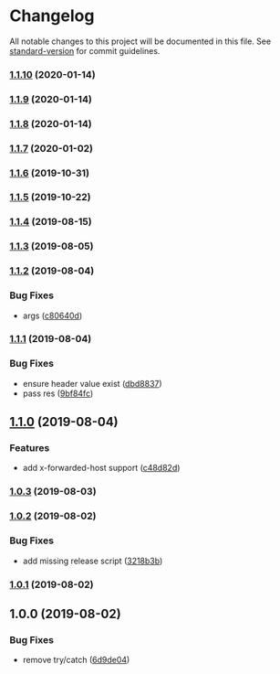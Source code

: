# Changelog

All notable changes to this project will be documented in this file. See [standard-version](https://github.com/conventional-changelog/standard-version) for commit guidelines.

### [1.1.10](https://github.com/microlinkhq/proxy/compare/v1.1.9...v1.1.10) (2020-01-14)

### [1.1.9](https://github.com/microlinkhq/proxy/compare/v1.1.8...v1.1.9) (2020-01-14)

### [1.1.8](https://github.com/microlinkhq/proxy/compare/v1.1.7...v1.1.8) (2020-01-14)

### [1.1.7](https://github.com/microlinkhq/proxy/compare/v1.1.6...v1.1.7) (2020-01-02)

### [1.1.6](https://github.com/microlinkhq/proxy/compare/v1.1.5...v1.1.6) (2019-10-31)

### [1.1.5](https://github.com/microlinkhq/proxy/compare/v1.1.4...v1.1.5) (2019-10-22)

### [1.1.4](https://github.com/microlinkhq/proxy/compare/v1.1.3...v1.1.4) (2019-08-15)

### [1.1.3](https://github.com/microlinkhq/proxy/compare/v1.1.2...v1.1.3) (2019-08-05)

### [1.1.2](https://github.com/microlinkhq/proxy/compare/v1.1.1...v1.1.2) (2019-08-04)


### Bug Fixes

* args ([c80640d](https://github.com/microlinkhq/proxy/commit/c80640d))

### [1.1.1](https://github.com/microlinkhq/proxy/compare/v1.1.0...v1.1.1) (2019-08-04)


### Bug Fixes

* ensure header value exist ([dbd8837](https://github.com/microlinkhq/proxy/commit/dbd8837))
* pass res ([9bf84fc](https://github.com/microlinkhq/proxy/commit/9bf84fc))

## [1.1.0](https://github.com/microlinkhq/proxy/compare/v1.0.3...v1.1.0) (2019-08-04)


### Features

* add x-forwarded-host support ([c48d82d](https://github.com/microlinkhq/proxy/commit/c48d82d))

### [1.0.3](https://github.com/microlinkhq/proxy/compare/v1.0.2...v1.0.3) (2019-08-03)

### [1.0.2](https://github.com/microlinkhq/proxy/compare/v1.0.1...v1.0.2) (2019-08-02)


### Bug Fixes

* add missing release script ([3218b3b](https://github.com/microlinkhq/proxy/commit/3218b3b))

### [1.0.1](https://github.com/microlinkhq/proxy/compare/v1.0.0...v1.0.1) (2019-08-02)

## 1.0.0 (2019-08-02)


### Bug Fixes

* remove try/catch ([6d9de04](https://github.com/microlinkhq/proxy/commit/6d9de04))
